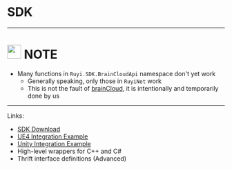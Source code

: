 # SDK

---
# <img src="/img/warning.png" width="32" /> NOTE

* Many functions in `Ruyi.SDK.BrainCloudApi` namespace don't yet work
	* Generally speaking, only those in `RuyiNet` work
    * This is not the fault of [brainCloud](http://getbraincloud.com/), it is intentionally and temporarily done by us

---

Links:

* [SDK Download](http://dev.playruyi.com/udownloadslist/SDK)
* [UE4 Integration Example](https://bitbucket.org/playruyi/unreal_demo)
* [Unity Integration Example](https://bitbucket.org/playruyi/space_shooter)
* High-level wrappers for C++ and C#
* Thrift interface definitions (Advanced)

